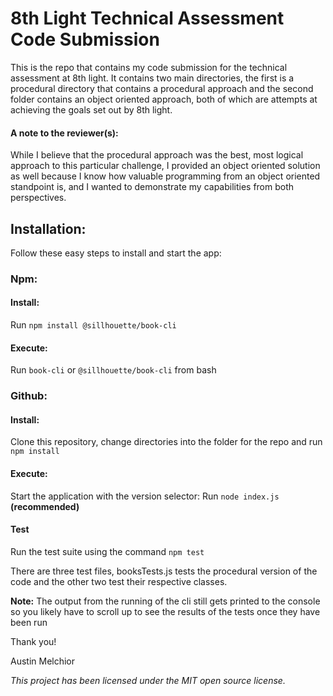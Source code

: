 # 8th Light Technical Assessment Code Submission

This is the repo that contains my code submission for the technical assessment at 8th light. It contains two main directories, the first is a procedural directory that contains a procedural approach and the second folder contains an object oriented approach, both of which are attempts at achieving the goals set out by 8th light.

#### A note to the reviewer(s):

While I believe that the procedural approach was the best, most logical approach to this particular challenge, I provided an object oriented solution as well because I know how valuable programming from an object oriented standpoint is, and I wanted to demonstrate my capabilities from both perspectives.

## Installation:

Follow these easy steps to install and start the app:

### Npm:

#### Install:

Run `npm install @sillhouette/book-cli`

#### Execute:

Run `book-cli` or `@sillhouette/book-cli` from bash

### Github:

#### Install:

Clone this repository, change directories into the folder for the repo and run `npm install`

#### Execute:

Start the application with the version selector: Run `node index.js` **(recommended)**

#### Test

Run the test suite using the command `npm test`

There are three test files, booksTests.js tests the procedural version of the code and the other two test their respective classes.

**Note:** The output from the running of the cli still gets printed to the console so you likely have to scroll up to see the results of the tests once they have been run

Thank you!

Austin Melchior

_This project has been licensed under the MIT open source license._
